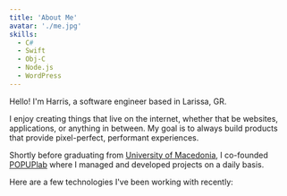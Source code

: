 ```yaml
---
title: 'About Me'
avatar: './me.jpg'
skills:
  - C#
  - Swift
  - Obj-C
  - Node.js
  - WordPress
---
```


Hello! I'm Harris, a software engineer based in Larissa, GR.

I enjoy creating things that live on the internet, whether that be websites, applications, or anything in between. My goal is to always build products that provide pixel-perfect, performant experiences.

Shortly before graduating from [University of Macedonia](https://www.uom.gr/), I co-founded [POPUPlab](https://www.instagram.com/popuplab__skg/) where I managed and developed projects on a daily basis.

Here are a few technologies I've been working with recently:
